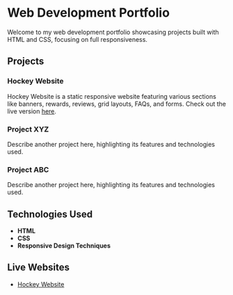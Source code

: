 # Web Development Portfolio

Welcome to my web development portfolio showcasing projects built with HTML and CSS, focusing on full responsiveness.

## Projects

### Hockey Website

Hockey Website is a static responsive website featuring various sections like banners, rewards, reviews, grid layouts, FAQs, and forms. Check out the live version [here](https://hockey-project3-alamin.netlify.app/).

### Project XYZ

Describe another project here, highlighting its features and technologies used.

### Project ABC

Describe another project here, highlighting its features and technologies used.

## Technologies Used

- **HTML**
- **CSS**
- **Responsive Design Techniques**

## Live Websites

- [Hockey Website](https://hockey-project3-alamin.netlify.app/)
